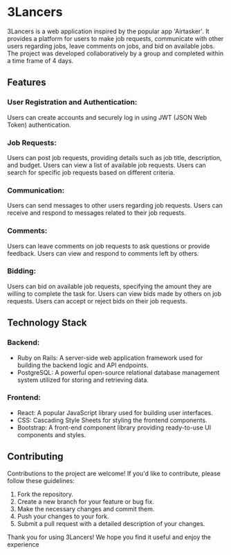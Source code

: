 # 3Lancers
3Lancers is a web application inspired by the popular app 'Airtasker'. It provides a platform for users to make job requests, communicate with other users regarding jobs, leave comments on jobs, and bid on available jobs. The project was developed collaboratively by a group and completed within a time frame of 4 days.

## Features

### User Registration and Authentication:

Users can create accounts and securely log in using JWT (JSON Web Token) authentication.

### Job Requests:

Users can post job requests, providing details such as job title, description, and budget.
Users can view a list of available job requests.
Users can search for specific job requests based on different criteria.

### Communication:

Users can send messages to other users regarding job requests.
Users can receive and respond to messages related to their job requests.

### Comments:

Users can leave comments on job requests to ask questions or provide feedback.
Users can view and respond to comments left by others.

### Bidding:

Users can bid on available job requests, specifying the amount they are willing to complete the task for.
Users can view bids made by others on job requests.
Users can accept or reject bids on their job requests.

## Technology Stack

### Backend:

- Ruby on Rails: A server-side web application framework used for building the backend logic and API endpoints.
- PostgreSQL: A powerful open-source relational database management system utilized for storing and retrieving data.

### Frontend:

- React: A popular JavaScript library used for building user interfaces.
- CSS: Cascading Style Sheets for styling the frontend components.
- Bootstrap: A front-end component library providing ready-to-use UI components and styles.

## Contributing
Contributions to the project are welcome! If you'd like to contribute, please follow these guidelines:

1. Fork the repository.
2. Create a new branch for your feature or bug fix.
3. Make the necessary changes and commit them.
4. Push your changes to your fork.
5. Submit a pull request with a detailed description of your changes.

Thank you for using 3Lancers! We hope you find it useful and enjoy the experience
